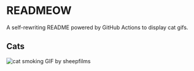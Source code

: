 # READMEOW

A self-rewriting README powered by GitHub Actions to display cat gifs.

## Cats

![cat smoking GIF by sheepfilms](https://media2.giphy.com/media/l0ExdMHUDKteztyfe/200.gif?cid=9acd02dal9h7k52lp1t50x179en0ebw1f3xo969j3m6u91s2&ep=v1_gifs_search&rid=200.gif&ct=g)
